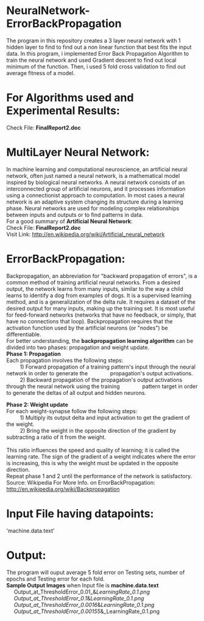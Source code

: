 NeuralNetwork-ErrorBackPropagation
==================================

The program in this repository creates a 3 layer neural network with 1 hidden layer to find to find 
out a non linear function that best fits the input data. In this program, i implemented Error Back 
Propagation Algorithm to train the neural network and used Gradient descent to find out local minimum of 
the function. Then, i used 5 fold cross validation to find out average fitness of a model.

For Algorithms used and Experimental Results:
=============================================
Check File: <b>FinalReport2.doc</b>

MultiLayer Neural Network:
==========================
In machine learning and computational neuroscience, an artificial neural network, often just named a 
neural network, is a mathematical model inspired by biological neural networks. A neural network consists 
of an interconnected group of artificial neurons, and it processes information using a connectionist 
approach to computation. In most cases a neural network is an adaptive system changing its structure 
during a learning phase. Neural networks are used for modeling complex relationships between inputs and 
outputs or to find patterns in data. 
<br>
For a good summary of <b>Artificial Neural Network</b>:<br>
Check File: <b>FinalReport2.doc</b><br>
Visit Link: http://en.wikipedia.org/wiki/Artificial_neural_network

ErrorBackPropagation:
=====================
Backpropagation, an abbreviation for "backward propagation of errors", is a common method of training 
artificial neural networks. From a desired output, the network learns from many inputs, similar to the way 
a child learns to identify a dog from examples of dogs. It is a supervised learning method, and is a 
generalization of the delta rule. It requires a dataset of the desired output for many inputs, making up 
the training set. It is most useful for feed-forward networks (networks that have no feedback, or simply, 
that have no connections that loop). Backpropagation requires that the activation function used by the 
artificial neurons (or "nodes") be differentiable.
<br>
For better understanding, the <b>backpropagation learning algorithm</b> can be divided into two phases: 
propagation and weight update.
<br>
<b>Phase 1: Propagation</b><br>
Each propagation involves the following steps:<br>
&nbsp;&nbsp;&nbsp;&nbsp;&nbsp;&nbsp;&nbsp;&nbsp; 1) Forward propagation of a training pattern's input 
through the neural network in order to generate the 
&nbsp;&nbsp;&nbsp;&nbsp;&nbsp;&nbsp;&nbsp;&nbsp;&nbsp;&nbsp;&nbsp;&nbsp;&nbsp;&nbsp;propagation's output activations.
<br>&nbsp;&nbsp;&nbsp;&nbsp;&nbsp;&nbsp;&nbsp;&nbsp; 2) Backward propagation of the propagation's output 
activations through the neural network using the training 
&nbsp;&nbsp;&nbsp;&nbsp;&nbsp;&nbsp;&nbsp;&nbsp;&nbsp;&nbsp;&nbsp;&nbsp;&nbsp;&nbsp;pattern target in order to generate the deltas of all output and hidden neurons.

<b>Phase 2: Weight update</b><br>
For each weight-synapse follow the following steps:<br>
&nbsp;&nbsp;&nbsp;&nbsp;&nbsp;&nbsp;&nbsp;&nbsp; 1) Multiply its output delta and input activation to get the gradient of the weight.<br>
&nbsp;&nbsp;&nbsp;&nbsp;&nbsp;&nbsp;&nbsp;&nbsp; 2) Bring the weight in the opposite direction of the gradient by subtracting a ratio of it from the weight.<br>
<br>
This ratio influences the speed and quality of learning; it is called the learning rate. The sign of the gradient of a weight indicates where the 
error is increasing, this is why the weight must be updated in the opposite direction.
<br>
Repeat phase 1 and 2 until the performance of the network is satisfactory.<br>
Source: Wikipedia
For More Info. on ErrorBackPropagation: <br>
http://en.wikipedia.org/wiki/Backpropagation

Input File having datapoints:
=============================
'machine.data.text'

Output:
=======
The program will ouput average 5 fold error on Testing sets, number of epochs and Testing error for each fold. <br>
<b>Sample Output Images</b> when Input file is <b>machine.data.text</b> <br>
 &nbsp;&nbsp;&nbsp;&nbsp; Output_at_ThresholdError_0.01_&_LearningRate_0.1.png   <br>
 &nbsp;&nbsp;&nbsp;&nbsp; Output_at_ThresholdError_0.1_&_LearningRate_0.1.png   <br>
 &nbsp;&nbsp;&nbsp;&nbsp; Output_at_ThresholdError_0.0016_&_LearningRate_0.1.png   <br>
 &nbsp;&nbsp;&nbsp;&nbsp; Output_at_ThresholdError_0.00155_&_LearningRate_0.1.png   <br>
